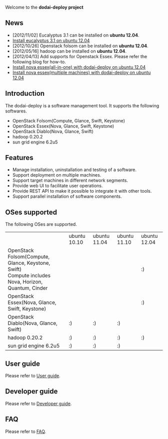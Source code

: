 Welcome to the **dodai-deploy project**

## News 
* [2012/11/02] Eucalyptus 3.1 can be installed on **ubuntu 12.04**.
 * [Install eucalyptus 3.1 on ubuntu 12.04](/nii-cloud/dodai-deploy/wiki/Install-eucalyptus-3.1-on-ubuntu-12.04)
* [2012/10/26] Openstack folsom can be installed on **ubuntu 12.04**.
* [2012/05/16] hadoop can be installed on **ubuntu 12.04**.
* [2012/04/13] Add supports for Openstack Essex. Please refer the following blog for how-to.
 * [Install nova essex(all-in-one) with dodai-deploy on ubuntu 12.04](http://www.guanxiaohua2k6.com/2012/04/install-openstack-nova-essex-with-dodai.html)
 * [Install nova essex(multiple machines) with dodai-deploy on ubuntu 12.04](http://www.guanxiaohua2k6.com/2012/04/install-openstack-nova-essexmultiple.html)

## Introduction
The dodai-deploy is a software management tool. It supports the following softwares.

* OpenStack Folsom(Compute, Glance, Swift, Keystone)
* OpenStack Essex(Nova, Glance, Swift, Keystone)
* OpenStack Diablo(Nova, Glance, Swift) 
* hadoop 0.20.2
* sun grid engine 6.2u5

## Features
* Manage installation, uninstallation and testing of a software.
* Support deployment on multiple machines. 
* Support target machines in different network segments.
* Provide web UI to facilitate user operations.
* Provide REST API to make it possible to integrate it with other tools.
* Support parallel installation of software components.

## OSes supported
The following OSes are supported.
<table>
   <tr>
       <td></td>
       <td>ubuntu 10.10</td>
       <td>ubuntu 11.04</td>
       <td>ubuntu 11.10</td>
       <td>ubuntu 12.04</td>
   </tr>
   <tr>
       <td>OpenStack Folsom(Compute, Glance, Keystone, Swift)<br/>Compute includes Nova, Horizon, Quantum, Cinder</td>
       <td></td>
       <td></td>
       <td></td>
       <td>:)</td>
   </tr>
   <tr>
       <td>OpenStack Essex(Nova, Glance, Swift, Keystone)</td>
       <td></td>
       <td></td>
       <td></td>
       <td>:)</td>
   </tr>
   <tr>
       <td>OpenStack Diablo(Nova, Glance, Swift)</td>
       <td>:)</td>
       <td>:)</td>
       <td>:)</td>
       <td></td>
   </tr>
   <tr>
       <td>hadoop 0.20.2</td>
       <td>:)</td>
       <td>:)</td>
       <td>:)</td>
       <td>:)</td>
   </tr>
   <tr>
       <td>sun grid engine 6.2u5</td>
       <td>:)</td>
       <td>:)</td>
       <td>:)</td>
       <td></td>
   </tr>
</table>

## User guide
Please refer to [User guide](/nii-cloud/dodai-deploy/wiki/User-guide). 

## Developer guide
Please refer to [Developer guide](/nii-cloud/dodai-deploy/wiki/Developer-guide).

## FAQ
Please refer to [FAQ](/nii-cloud/dodai-deploy/wiki/FAQ).